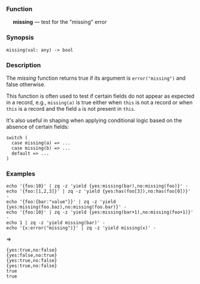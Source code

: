 ### Function

&emsp; **missing** &mdash; test for the "missing" error

### Synopsis

```
missing(val: any) -> bool
```
### Description

The _missing_ function returns true if its argument is `error("missing")`
and false otherwise.

This function is often used to test if certain fields do not appear as
expected in a record, e.g., `missing(a)` is true either when `this` is not a record
or when `this` is a record and the field `a` is not present in `this`.

It's also useful in shaping when applying conditional logic based on the
absence of certain fields:
```
switch (
  case missing(a) => ...
  case missing(b) => ...
  default => ...
)
```

### Examples

```mdtest-command
echo '{foo:10}' | zq -z 'yield {yes:missing(bar),no:missing(foo)}' -
echo '{foo:[1,2,3]}' | zq -z 'yield {yes:has(foo[3]),no:has(foo[0])}' -
echo '{foo:{bar:"value"}}' | zq -z 'yield {yes:missing(foo.baz),no:missing(foo.bar)}' -
echo '{foo:10}' | zq -z 'yield {yes:missing(bar+1),no:missing(foo+1)}' -
echo 1 | zq -z 'yield missing(bar)' -
echo '{x:error("missing")}' | zq -z 'yield missing(x)' -
```
=>
```mdtest-output
{yes:true,no:false}
{yes:false,no:true}
{yes:true,no:false}
{yes:true,no:false}
true
true
```
